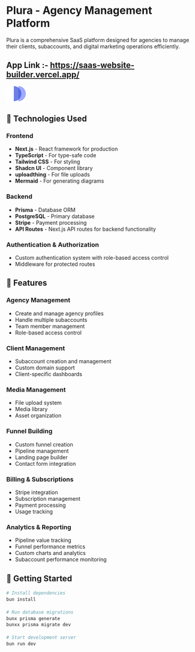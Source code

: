 # Plura - Agency Management Platform

Plura is a comprehensive SaaS platform designed for agencies to manage their clients, subaccounts, and digital marketing operations efficiently.

## App Link :- https://saas-website-builder.vercel.app/

![Plura Logo](public/assests/plura-logo.svg)

## 🚀 Technologies Used

### Frontend
- **Next.js** - React framework for production
- **TypeScript** - For type-safe code
- **Tailwind CSS** - For styling
- **Shadcn UI** - Component library
- **uploadthing** - For file uploads
- **Mermaid** - For generating diagrams

### Backend
- **Prisma** - Database ORM
- **PostgreSQL** - Primary database
- **Stripe** - Payment processing
- **API Routes** - Next.js API routes for backend functionality

### Authentication & Authorization
- Custom authentication system with role-based access control
- Middleware for protected routes

## 🎯 Features

### Agency Management
- Create and manage agency profiles
- Handle multiple subaccounts
- Team member management
- Role-based access control

### Client Management
- Subaccount creation and management
- Custom domain support
- Client-specific dashboards

### Media Management
- File upload system
- Media library
- Asset organization

### Funnel Building
- Custom funnel creation
- Pipeline management
- Landing page builder
- Contact form integration

### Billing & Subscriptions
- Stripe integration
- Subscription management
- Payment processing
- Usage tracking

### Analytics & Reporting
- Pipeline value tracking
- Funnel performance metrics
- Custom charts and analytics
- Subaccount performance monitoring

## 🚀 Getting Started

```bash
# Install dependencies
bun install

# Run database migrations
bunx prisma generate
bunxx prisma migrate dev

# Start development server
bun run dev